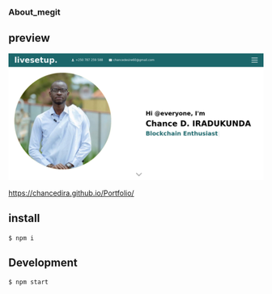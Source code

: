 
### About_megit


## preview

![Home page](https://github.com/chanceDira/Portfolio/blob/main/virtual/Home.png)



https://chancedira.github.io/Portfolio/

## install
```
$ npm i 
```

## Development

```
$ npm start